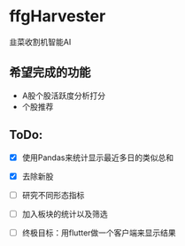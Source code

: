 # ffgHarvester
韭菜收割机智能AI

## 希望完成的功能
- A股个股活跃度分析打分
- 个股推荐

## ToDo:
- [x] 使用Pandas来统计显示最近多日的类似总和
- [x] 去除新股
- [ ] 研究不同形态指标
- [ ] 加入板块的统计以及筛选
- [ ] 终极目标：用flutter做一个客户端来显示结果

